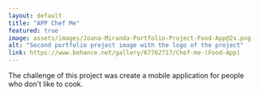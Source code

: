 ```yaml
---
layout: default
title: "APP Chef Me"
featured: true
image: assets/images/Joana-Miranda-Portfolio-Project-Food-App@2x.png
alt: "Second portfolio project image with the logo of the project"
link: https://www.behance.net/gallery/67762717/Chef-me-(Food-App)
---
```


The challenge of this project was create a mobile application for people who don't like to cook.
